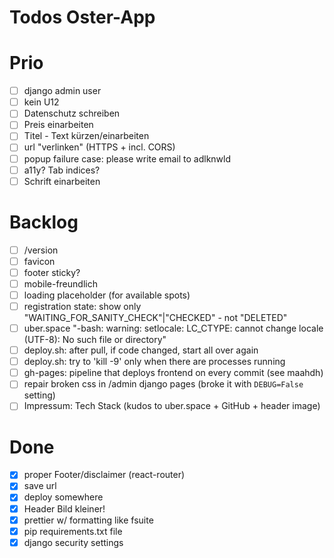# Todos Oster-App

# Prio
* [ ] django admin user
* [ ] kein U12
* [ ] Datenschutz schreiben
* [ ] Preis einarbeiten
* [ ] Titel - Text kürzen/einarbeiten
* [ ] url "verlinken" (HTTPS + incl. CORS)
* [ ] popup failure case: please write email to adlknwld
* [ ] a11y? Tab indices?
* [ ] Schrift einarbeiten

# Backlog
* [ ] /version
* [ ] favicon
* [ ] footer sticky?
* [ ] mobile-freundlich
* [ ] loading placeholder (for available spots)
* [ ] registration state: show only "WAITING_FOR_SANITY_CHECK"|"CHECKED" - not "DELETED"
* [ ] uber.space "-bash: warning: setlocale: LC_CTYPE: cannot change locale (UTF-8): No such file or directory"
* [ ] deploy.sh: after pull, if code changed, start all over again
* [ ] deploy.sh: try to 'kill -9' only when there are processes running
* [ ] gh-pages: pipeline that deploys frontend on every commit (see maahdh)
* [ ] repair broken css in /admin django pages (broke it with `DEBUG=False` setting)
* [ ] Impressum: Tech Stack (kudos to uber.space + GitHub + header image)

# Done
* [x] proper Footer/disclaimer (react-router)
* [x] save url
* [x] deploy somewhere
* [x] Header Bild kleiner!
* [x] prettier w/ formatting like fsuite
* [x] pip requirements.txt file
* [x] django security settings

